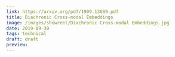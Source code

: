 ```yaml
---
link: https://arxiv.org/pdf/1909.13689.pdf
title: Diachronic Cross-modal Embeddings
image: /images/showreel/Diachronic Cross-modal Embeddings.jpg
date: 2019-09-30
tags: technical
draft: draft
preview:
---
```



